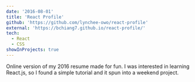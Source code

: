 ```yaml
---
date: '2016-08-01'
title: 'React Profile'
github: 'https://github.com/lynchee-owo/react-profile'
external: 'https://bchiang7.github.io/react-profile/'
tech:
  - React
  - CSS
showInProjects: true
---
```


Online version of my 2016 resume made for fun. I was interested in learning React.js, so I found a simple tutorial and it spun into a weekend project.
